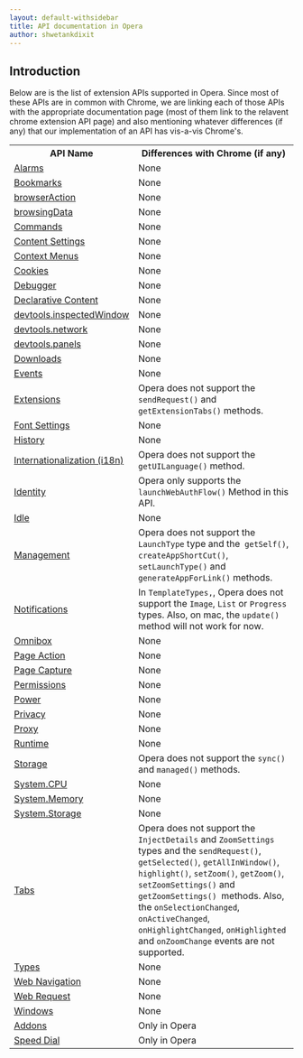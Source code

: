 ```yaml
---
layout: default-withsidebar
title: API documentation in Opera
author: shwetankdixit
---
```


## Introduction

Below are is the list of extension APIs supported in Opera. Since most of these APIs are in common with Chrome, we are linking each of those APIs with the appropriate documentation page (most of them link to the relavent chrome extension API page) and also mentioning whatever differences (if any) that our implementation of an API has vis-a-vis Chrome's. 


<table>
	<tbody>
		<tr>
			<th>API Name</th>
			<th>Differences with Chrome (if any)</th>
		</tr>
		<tr>
			<td><a href="https://developer.chrome.com/apps/alarms">Alarms</a></td>
			<td>None</td>
		</tr>
		<tr>
			<td><a href="https://developer.chrome.com/extensions/bookmarks">Bookmarks</a></td>
			<td>None</td>
		</tr>
		<tr>
			<td><a href="https://developer.chrome.com/extensions/browserAction">browserAction</a></td>
			<td>None</td>
		</tr>
		<tr>
			<td><a href="https://developer.chrome.com/extensions/browsingData">browsingData</a></td>
			<td>None</td>
		</tr>
		<tr>
			<td><a href="https://developer.chrome.com/extensions/commands">Commands</a></td>
			<td>None</td>
		</tr>
		<tr>
			<td><a href="https://developer.chrome.com/extensions/contentSettings">Content Settings</a></td>
			<td>None</td>
		</tr>
		<tr>
			<td><a href="https://developer.chrome.com/extensions/contextMenus">Context Menus</a></td>
			<td>None</td>
		</tr>
		<tr>
			<td><a href="https://developer.chrome.com/extensions/cookies">Cookies</a></td>
			<td>None</td>
		</tr>
		<tr>
			<td><a href="https://developer.chrome.com/extensions/debugger">Debugger</a></td>
			<td>None</td>
		</tr>
		<tr>
			<td><a href="https://developer.chrome.com/extensions/declarativeContent">Declarative Content</a></td>
			<td>None</td>
		</tr>
		<tr>
			<td><a href="https://developer.chrome.com/extensions/devtools_inspectedWindow">devtools.inspectedWindow</a></td>
			<td>None</td>
		</tr>
		<tr>
			<td><a href="https://developer.chrome.com/extensions/devtools_network">devtools.network</a></td>
			<td>None</td>
		</tr>
		<tr>
			<td><a href="https://developer.chrome.com/extensions/devtools_panels">devtools.panels</a></td>
			<td>None</td>
		</tr>
		<tr>
			<td><a href="https://developer.chrome.com/extensions/downloads">Downloads</a></td>
			<td>None</td>
		</tr>
		<tr>
			<td><a href="https://developer.chrome.com/extensions/events">Events</a></td>
			<td>None</td>
		</tr>
		<tr>
			<td><a href="https://developer.chrome.com/extensions/extensions">Extensions</a></td>
			<td>Opera does not support the <code>sendRequest()</code> and <code>getExtensionTabs()</code> methods.</td>
		</tr>
		<tr>
			<td><a href="https://developer.chrome.com/extensions/fontSettings">Font Settings</a></td>
			<td>None</td>
		</tr>
		<tr>
			<td><a href="https://developer.chrome.com/extensions/history">History</a></td>
			<td>None</td>
		</tr>
		<tr>
			<td><a href="https://developer.chrome.com/extensions/i18n">Internationalization (i18n)</a></td>
			<td>Opera does not support the <code>getUILanguage()</code> method.</td>
		</tr>
		<tr>
			<td><a href="https://developer.chrome.com/extensions/identity">Identity</a></td>
			<td>Opera only supports the <code>launchWebAuthFlow()</code> Method in this API.</td>
		</tr>
		<tr>
			<td><a href="https://developer.chrome.com/extensions/idle">Idle</a></td>
			<td>None</td>
		</tr>
		<tr>
			<td><a href="https://developer.chrome.com/extensions/management">Management</a></td>
			<td>Opera does not support the <code>LaunchType</code> type and the<code> getSelf()</code>, <code>createAppShortCut()</code>, <code>setLaunchType()</code> and <code>generateAppForLink()</code> methods.</td>
		</tr>
		<tr>
			<td><a href="https://developer.chrome.com/extensions/notifications">Notifications</a></td>
			<td>In <code>TemplateTypes,</code>, Opera does not support the <code>Image</code>, <code>List</code> or <code>Progress</code> types. Also, on mac, the <code>update()</code> method will not work for now.</td>
		</tr>
		<tr>
			<td><a href="https://developer.chrome.com/extensions/omnibox">Omnibox</a></td>
			<td>None</td>
		</tr>
		<tr>
			<td><a href="https://developer.chrome.com/extensions/pageAction">Page Action</a></td>
			<td>None</td>
		</tr>
		<tr>
			<td><a href="https://developer.chrome.com/extensions/pageCapture">Page Capture</a></td>
			<td>None</td>
		</tr>
		<tr>
			<td><a href="https://developer.chrome.com/extensions/permissions">Permissions</a></td>
			<td>None</td>
		</tr>
		<tr>
			<td><a href="https://developer.chrome.com/extensions/power">Power</a></td>
			<td>None</td>
		</tr>
		<tr>
			<td><a href="https://developer.chrome.com/extensions/privacy">Privacy</a></td>
			<td>None</td>
		</tr>
		<tr>
			<td><a href="https://developer.chrome.com/extensions/proxy">Proxy</a></td>
			<td>None</td>
		</tr>
		<tr>
			<td><a href="https://developer.chrome.com/extensions/runtime">Runtime</a></td>
			<td>None</td>
		</tr>
		<tr>
			<td><a href="https://developer.chrome.com/extensions/storage">Storage</a></td>
			<td>Opera does not support the <code>sync()</code> and <code>managed()</code> methods.</td>
		</tr>
		<tr>
			<td><a href="https://developer.chrome.com/extensions/system_cpu">System.CPU</a></td>
			<td>None</td>
		</tr>
		<tr>
			<td><a href="https://developer.chrome.com/extensions/system_memory">System.Memory</a></td>
			<td>None</td>
		</tr>
		<tr>
			<td><a href="https://developer.chrome.com/extensions/systemStorage">System.Storage</a></td>
			<td>None</td>
		</tr>
		<tr>
			<td><a href="https://developer.chrome.com/extensions/tabs">Tabs</a></td>
			<td>Opera does not support the <code>InjectDetails</code> and <code>ZoomSettings</code> types and the <code>sendRequest()</code>, <code>getSelected()</code>, <code>getAllInWindow()</code>, <code>highlight()</code>, <code>setZoom()</code>, <code>getZoom()</code>, <code>setZoomSettings()</code> and <code>getZoomSettings()&nbsp;</code>methods. Also, the <code>onSelectionChanged</code>, <code>onActiveChanged</code>, <code>onHighlightChanged</code>, <code>onHighlighted</code> and <code>onZoomChange</code> events are not supported.</td>
		</tr>
		<tr>
			<td><a href="https://developer.chrome.com/extensions/types">Types</a></td>
			<td>None</td>
		</tr>
		<tr>
			<td><a href="https://developer.chrome.com/extensions/webNavigation">Web Navigation</a></td>
			<td>None</td>
		</tr>
		<tr>
			<td><a href="https://developer.chrome.com/extensions/webRequest">Web Request</a></td>
			<td>None</td>
		</tr>
		<tr>
			<td><a href="https://developer.chrome.com/extensions/windows">Windows</a></td>
			<td>None</td>
		</tr>
		<tr>
			<td><a href="https://dev.opera.com/extensions/addons.html">Addons</a></td>
			<td>Only in Opera</td>
		</tr>
		<tr>
			<td><a href="https://dev.opera.com/extensions/speeddial.html">Speed Dial</a></td>
			<td>Only in Opera</td>
		</tr>
	</tbody>
</table>

